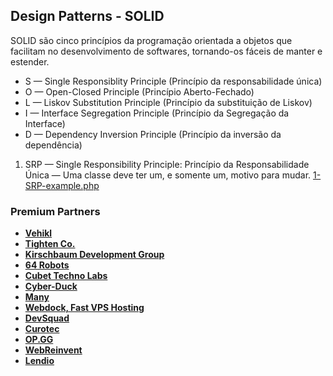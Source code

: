 ## Design Patterns - SOLID

SOLID são cinco princípios da programação orientada a objetos que facilitam no desenvolvimento de softwares, tornando-os fáceis de manter e estender.

<ul>
    <li> S — Single Responsiblity Principle (Princípio da responsabilidade única)</li>
    <li> O — Open-Closed Principle (Princípio Aberto-Fechado)</li>
    <li> L — Liskov Substitution Principle (Princípio da substituição de Liskov)</li>
    <li> I — Interface Segregation Principle (Princípio da Segregação da Interface)</li>
    <li> D — Dependency Inversion Principle (Princípio da inversão da dependência)</li>
</ul>
           
1. SRP — Single Responsibility Principle:
Princípio da Responsabilidade Única — Uma classe deve ter um, e somente um, motivo para mudar.
[1-SRP-example.php](1-SRP-example.php)

### Premium Partners

- **[Vehikl](https://vehikl.com/)**
- **[Tighten Co.](https://tighten.co)**
- **[Kirschbaum Development Group](https://kirschbaumdevelopment.com)**
- **[64 Robots](https://64robots.com)**
- **[Cubet Techno Labs](https://cubettech.com)**
- **[Cyber-Duck](https://cyber-duck.co.uk)**
- **[Many](https://www.many.co.uk)**
- **[Webdock, Fast VPS Hosting](https://www.webdock.io/en)**
- **[DevSquad](https://devsquad.com)**
- **[Curotec](https://www.curotec.com/services/technologies/laravel/)**
- **[OP.GG](https://op.gg)**
- **[WebReinvent](https://webreinvent.com/?utm_source=laravel&utm_medium=github&utm_campaign=patreon-sponsors)**
- **[Lendio](https://lendio.com)**
